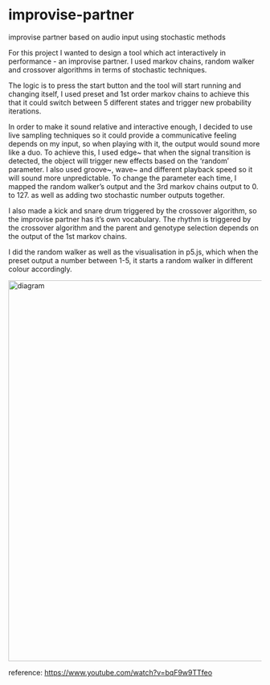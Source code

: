 # improvise-partner
improvise partner based on audio input using stochastic methods

 For this project I wanted to design a tool which act interactively in performance - an improvise partner. I used markov chains, random walker and crossover algorithms in terms of stochastic techniques. 
 
  The logic is to press the start button and the tool will start running and changing itself, I used preset and 1st order markov chains to achieve this that it could switch between 5 different states and trigger new probability iterations.
  
  In order to make it sound relative and interactive enough, I decided to use live sampling techniques so it could provide a communicative feeling depends on my input, so when playing with it, the output would sound more like a duo. To achieve this, I used edge~ that when the signal transition is detected, the object will trigger new effects based on the ‘random’ parameter. I also used groove~, wave~ and different playback speed so it will sound more unpredictable.  To change the parameter each time, I mapped the random walker’s output and the 3rd markov chains output to 0. to 127. as well as adding two stochastic number outputs together.
  
  I also made a kick and snare drum triggered by the crossover algorithm, so the improvise partner has it’s own vocabulary. The rhythm is triggered by the crossover algorithm and the parent and genotype selection depends on the output of the 1st markov chains.
  
  I did the random walker as well as the visualisation in p5.js, which when the preset output a number between 1-5, it starts a random walker in different colour accordingly.
  
  <img width="757" alt="diagram" src="https://user-images.githubusercontent.com/118258469/212566667-2a30f732-705d-4a15-afab-c18af16b8b5e.png">

reference: https://www.youtube.com/watch?v=bqF9w9TTfeo
